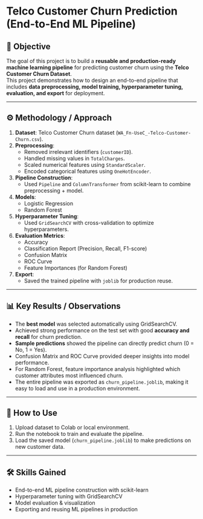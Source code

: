 # Telco Customer Churn Prediction (End-to-End ML Pipeline)

## 📌 Objective
The goal of this project is to build a **reusable and production-ready machine learning pipeline** for predicting customer churn using the **Telco Customer Churn Dataset**.  
This project demonstrates how to design an end-to-end pipeline that includes **data preprocessing, model training, hyperparameter tuning, evaluation, and export** for deployment.

---

## ⚙️ Methodology / Approach
1. **Dataset**: Telco Customer Churn dataset (`WA_Fn-UseC_-Telco-Customer-Churn.csv`).
2. **Preprocessing**:
   - Removed irrelevant identifiers (`customerID`).
   - Handled missing values in `TotalCharges`.
   - Scaled numerical features using `StandardScaler`.
   - Encoded categorical features using `OneHotEncoder`.
3. **Pipeline Construction**:
   - Used `Pipeline` and `ColumnTransformer` from scikit-learn to combine preprocessing + model.
4. **Models**:
   - Logistic Regression
   - Random Forest
5. **Hyperparameter Tuning**:
   - Used `GridSearchCV` with cross-validation to optimize hyperparameters.
6. **Evaluation Metrics**:
   - Accuracy
   - Classification Report (Precision, Recall, F1-score)
   - Confusion Matrix
   - ROC Curve
   - Feature Importances (for Random Forest)
7. **Export**:
   - Saved the trained pipeline with `joblib` for production reuse.

---

## 📊 Key Results / Observations
- The **best model** was selected automatically using GridSearchCV.  
- Achieved strong performance on the test set with good **accuracy and recall** for churn prediction.  
- **Sample predictions** showed the pipeline can directly predict churn (0 = No, 1 = Yes).  
- Confusion Matrix and ROC Curve provided deeper insights into model performance.  
- For Random Forest, feature importance analysis highlighted which customer attributes most influenced churn.  
- The entire pipeline was exported as `churn_pipeline.joblib`, making it easy to load and use in a production environment.

---

## 🚀 How to Use
1. Upload dataset to Colab or local environment.  
2. Run the notebook to train and evaluate the pipeline.  
3. Load the saved model (`churn_pipeline.joblib`) to make predictions on new customer data.  

---

## 🛠️ Skills Gained
- End-to-end ML pipeline construction with scikit-learn  
- Hyperparameter tuning with GridSearchCV  
- Model evaluation & visualization  
- Exporting and reusing ML pipelines in production  
